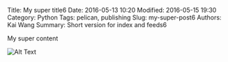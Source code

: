 Title: My super title6
Date: 2016-05-13 10:20
Modified: 2016-05-15 19:30
Category: Python
Tags: pelican, publishing
Slug: my-super-post6
Authors: Kai Wang
Summary: Short version for index and feeds6

My super content

![Alt Text]({filename}/images/peney.jpg)
